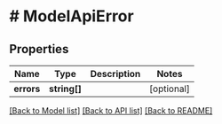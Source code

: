 # # ModelApiError

## Properties

Name | Type | Description | Notes
------------ | ------------- | ------------- | -------------
**errors** | **string[]** |  | [optional]

[[Back to Model list]](../../README.md#models) [[Back to API list]](../../README.md#endpoints) [[Back to README]](../../README.md)
